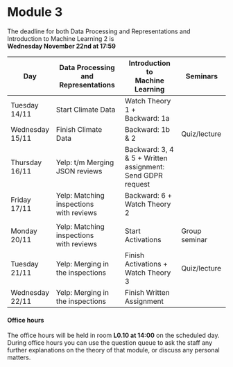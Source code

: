 
# Module 3

The deadline for both Data Processing and Representations and Introduction to Machine Learning 2 is<br>**Wednesday November 22nd at 17:59**

| Day                | Data Processing<br>and Representations | Introduction to<br>Machine Learning | Seminars          |
| ------------------ | ---------------------------- | ----------------------------------- | --------------------------- |
| Tuesday<br>14/11   | Start Climate Data           | Watch Theory 1 +<br>Backward: 1a    |                             |
| Wednesday<br>15/11 | Finish Climate Data          | Backward: 1b & 2                    | Quiz/lecture                |
| Thursday<br>16/11  | Yelp: t/m Merging JSON reviews | Backward: 3, 4 & 5 + Written<br>assignment: Send GDPR request | |
| Friday<br>17/11    | Yelp: Matching inspections<br>with reviews | Backward: 6 +<br>Watch Theory 2 |                   |
|                    |                                            |                                 |                   |
| Monday<br>20/11    | Yelp: Matching inspections<br>with reviews | Start Activations        | Group seminar            |
| Tuesday<br>21/11   | Yelp: Merging in the inspections | Finish Activations +<br>Watch Theory 3 | Quiz/lecture         |
| Wednesday<br>22/11 | Yelp: Merging in the inspections | Finish Written Assignment       |                             |



#### Office hours

The office hours will be held in room **L0.10 at 14:00** on the scheduled day. During office hours you can use the question queue to ask the staff any further explanations on the theory of that module, or discuss any personal matters.

